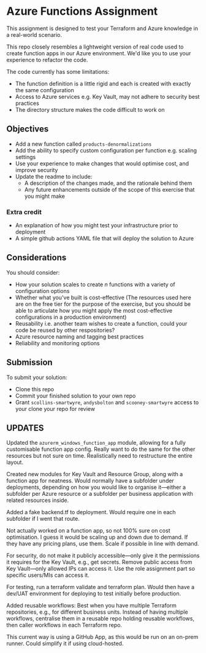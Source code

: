 # Azure Functions Assignment

This assignment is designed to test your Terraform and Azure knowledge in a real-world scenario.

This repo closely resembles a lightweight version of real code used to create function apps in our Azure environment. We'd like you to use your experience to refactor the code.

The code currently has some limitations:

* The function definition is a little rigid and each is created with exactly the same configuration
* Access to Azure services e.g. Key Vault, may not adhere to security best practices
* The directory structure makes the code difficult to work on

## Objectives

* Add a new function called `products-denormalizations`
* Add the ability to specify custom configuration per function e.g. scaling settings
* Use your experience to make changes that would optimise cost, and improve security
* Update the readme to include:
    * A description of the changes made, and the rationale behind them
    * Any future enhancements outside of the scope of this exercise that you might make

### Extra credit
* An explanation of how you might test your infrastructure prior to deployment
* A simple github actions YAML file that will deploy the solution to Azure

## Considerations

You should consider:

* How your solution scales to create _n_ functions with a variety of configuration options
* Whether what you've built is cost-effective (The resources used here are on the free tier for the purpose of the exercise, but you should be able to articulate how you might apply the most cost-effective configurations in a production environment)
* Reusability i.e. another team wishes to create a function, could your code be reused by other respositories?
* Azure resource naming and tagging best practices
* Reliability and monitoring options

## Submission

To submit your solution:
* Clone this repo
* Commit your finished solution to your own repo
* Grant `scollins-smartwyre`, `andysbolton` and `scooney-smartwyre` access to your clone your repo for review

##  UPDATES
Updated the `azurerm_windows_function_app` module, allowing for a fully customisable function app config. Really want to do the same for the other resources but not sure on time. Realistically need to restructure the entire layout.

Created new modules for Key Vault and Resource Group, along with a function app for neatness.
Would normally have a subfolder under deployments, depending on how you would like to organise it—either a subfolder per Azure resource or a subfolder per business application with related resources inside.

Added a fake backend.tf to deployment. Would require one in each subfolder if I went that route.

Not actually worked on a function app, so not 100% sure on cost optimisation. I guess it would be scaling up and down due to demand. If they have any pricing plans, use them. Scale if possible in line with demand.

For security, do not make it publicly accessible—only give it the permissions it requires for the Key Vault, e.g., get secrets. Remove public access from Key Vault—only allowed IPs can access it. Use the role assignment part so specific users/MIs can access it.

For testing, run a terraform validate and terraform plan. Would then have a dev/UAT environment for deploying to test initially before production.

Added reusable workflows:
Best when you have multiple Terraform repositories, e.g., for different business units. Instead of having multiple workflows, centralise them in a reusable repo holding reusable workflows, then caller workflows in each Terraform repo.

This current way is using a GitHub App, as this would be run on an on-prem runner. Could simplify it if using cloud-hosted.


